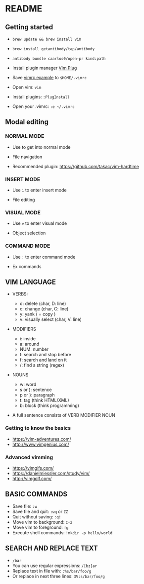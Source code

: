 # README

## Getting started

- `brew update && brew install vim`
- `brew install getantibody/tap/antibody`
- `antibody bundle caarlos0/open-pr kind:path`
- Install plugin manager [Vim Plug](https://github.com/junegunn/vim-plug)

- Save [vimrc.example](./vimrc.example) to `$HOME/.vimrc`

- Open vim: `vim`

- Install plugins: `:PlugInstall`

- Open your .vimrc: `:e ~/.vimrc`

## Modal editing

### NORMAL MODE

- Use <ESC> to get into normal mode

- File navigation

- Recommended plugin: https://github.com/takac/vim-hardtime

### INSERT MODE

- Use `i` to enter insert mode

- File editing

### VISUAL MODE

- Use `v` to enter visual mode

- Object selection

### COMMAND MODE

- Use `:` to enter command mode

- Ex commands

## VIM LANGUAGE

- VERBS:
    - d: delete (char, D: line)
    - c: change (char, C: line)
    - y: yank ( = copy )
    - v: visually select (char, V: line)

- MODIFIERS
    - i: inside
    - a: around
    - NUM: number
    - t: search and stop before
    - f: search and land on it
    - /: find a string (regex)

- NOUNS
    - w: word
    - s or ): sentence
    - p or }: paragraph
    - t: tag (think HTML/XML)
    - b: block (think programming)

- A full sentence consists of VERB MODIFIER NOUN

### Getting to know the basics
- https://vim-adventures.com/
- http://www.vimgenius.com/

### Advanced vimming
- https://vimgifs.com/
- https://danielmiessler.com/study/vim/
- http://vimgolf.com/

## BASIC COMMANDS

- Save file: `:w`
- Save file and quit: `:wq` or `ZZ`
- Quit without saving: `:q!`
- Move vim to background: `C-z`
- Move vim to foreground: `fg`
- Execute shell commands: `!mkdir -p hello/world`

## SEARCH AND REPLACE TEXT

- `/bar`
- You can use regular expressions: `/[bz]ar`
- Replace text in file with: `:%s/bar/foo/g`
- Or replace in next three lines: `3V:s/bar/foo/g`
